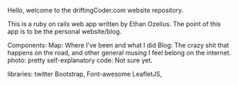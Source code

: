 Hello, welcome to the driftingCoder.com website repository.

This is a ruby on rails web app written by Ethan Ozelius.
	The point of this app is to be the personal website/blog.

Components:
	Map: Where I've been and what I did
	Blog: The crazy shit that happens on the road, and other general musing I feel belong on the internet.
	photo: pretty self-explanatory
	code: Not sure yet.

libraries: 
	twitter Bootstrap, 
	Font-awesome
	LeafletJS, 